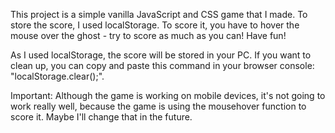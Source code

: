 
This project is a simple vanilla JavaScript and CSS game that I made. To store the score, I used localStorage.
 To score it, you have to hover the mouse over the ghost - try to score as much as you can! Have fun!

As I used localStorage, the score will be stored in your PC. If you want to clean up, 
you can copy and paste this command in your browser console: "localStorage.clear();". 

Important: Although the game is working on mobile devices, it's not going to work really well,
 because the game is using the mousehover function to score it. Maybe I'll change that in the future.
